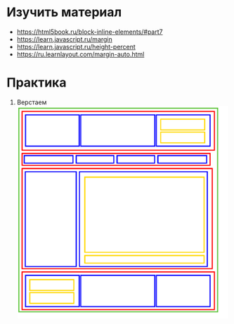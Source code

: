 ﻿# Изучить материал

* https://html5book.ru/block-inline-elements/#part7
* https://learn.javascript.ru/margin
* https://learn.javascript.ru/height-percent
* https://ru.learnlayout.com/margin-auto.html

# Практика

1) Верстаем 
![Alt Text](box_1.png)